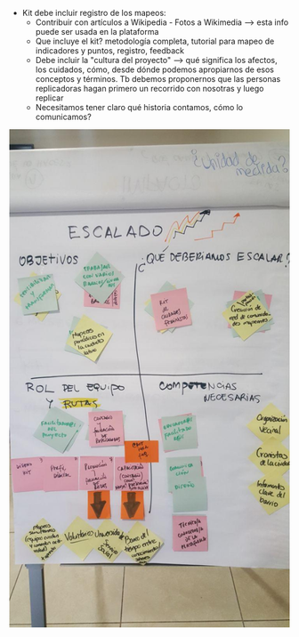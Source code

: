 * Kit debe incluir registro de los mapeos: 
    * Contribuir con artículos a Wikipedia - Fotos a Wikimedia --> esta info puede ser usada en la plataforma
    * Que incluye el kit? metodología completa, tutorial para mapeo de indicadores y puntos, registro, feedback
    * Debe incluir la "cultura del proyecto" --> qué significa los afectos, los cuidados, cómo, desde dónde podemos apropiarnos de esos conceptos y términos. Tb debemos proponernos que las personas replicadoras hagan primero un recorrido con nosotras y luego replicar
    * Necesitamos tener claro qué historia contamos, cómo lo comunicamos?

![Referencia imagen Escalado aquí](https://github.com/iLab-Openlabs/artilugios/blob/recipe/prototyping/grafemas/20171206_Escalabilidad.jpg)

